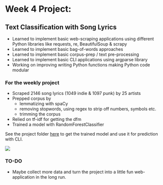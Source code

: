 # Week 4 Project:

## Text Classification with Song Lyrics

- Learned to implement basic web-scraping applications using different Python libraries like requests, re, BeautifulSoup & scrapy
- Learned to implement basic bag-of-words approaches
- Learned to implement basic corpus-prep / text pre-processing
- Learned to implement basic CLI applications using argparse library
- Working on improving writing Python functions making Python code modular

### For the weekly project

- Scraped 2146 song lyrics (1049 indie & 1097 punk) by 25 artists
- Prepped corpus by
  - lemmatizing with spaCy
  - removing stopwords, using regex to strip off numbers, symbols etc.
  - trimming the corpus
- Relied on tf-idf for getting the dfm
- Trained a model with RandomForestClassifier

See the project folder <a href="" target="_blank">here</a> to get the trained model and use it for prediction with CLI.

![](CLI_screen-shot.png)

### TO-DO

- Maybe collect more data and turn the project into a little fun web-application in the long run.
